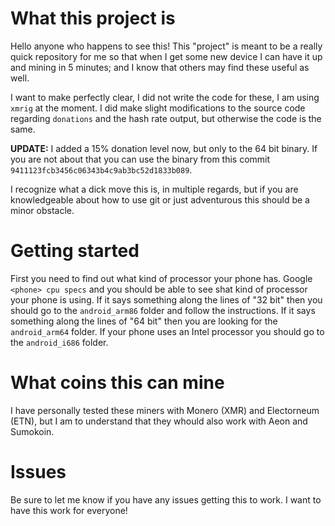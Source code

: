 # What this project is
Hello anyone who happens to see this! This "project" is meant to be a really quick repository for me so that
when I get some new device I can have it up and mining in 5 minutes; and I know that others may find these useful
as well.

I want to make perfectly clear, I did not write the code for these, I am using `xmrig` at the moment. I did make slight
modifications to the source code regarding `donations` and the hash rate output, but otherwise the code is the same.

**UPDATE:**
I added a 15% donation level now, but only to the 64 bit binary. If you are not about that you can use the
binary from this commit `9411123fcb3456c06343b4c9ab3bc52d1833b089`.

I recognize what a dick move this is, in multiple regards, but if you are knowledgeable about how to use git
or just adventurous this should be a minor obstacle.

# Getting started
First you need to find out what kind of processor your phone has. Google `<phone> cpu specs` and you should be able to
see shat kind of processor your phone is using. If it says something along the lines of "32 bit" then you should go to
the `android_arm86` folder and follow the instructions. If it says something along the lines of "64 bit" then you are
looking for the `android_arm64` folder. If your phone uses an Intel processor you should go to the `android_i686` folder.

# What coins this can mine
I have personally tested these miners with Monero (XMR) and Electorneum (ETN), but I am to understand that they whould also work
with Aeon and Sumokoin.

# Issues
Be sure to let me know if you have any issues getting this to work. I want to have this work for everyone!
